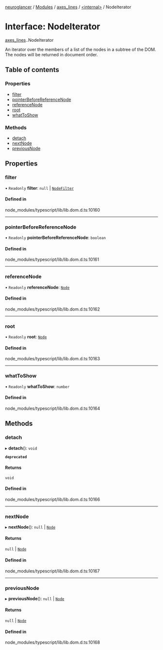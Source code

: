 [neuroglancer](../README.md) / [Modules](../modules.md) / [axes\_lines](../modules/axes_lines.md) / [<internal\>](../modules/axes_lines._internal_.md) / NodeIterator

# Interface: NodeIterator

[axes_lines](../modules/axes_lines.md).[<internal>](../modules/axes_lines._internal_.md).NodeIterator

An iterator over the members of a list of the nodes in a subtree of the DOM. The nodes will be returned in document order.

## Table of contents

### Properties

- [filter](axes_lines._internal_.NodeIterator.md#filter)
- [pointerBeforeReferenceNode](axes_lines._internal_.NodeIterator.md#pointerbeforereferencenode)
- [referenceNode](axes_lines._internal_.NodeIterator.md#referencenode)
- [root](axes_lines._internal_.NodeIterator.md#root)
- [whatToShow](axes_lines._internal_.NodeIterator.md#whattoshow)

### Methods

- [detach](axes_lines._internal_.NodeIterator.md#detach)
- [nextNode](axes_lines._internal_.NodeIterator.md#nextnode)
- [previousNode](axes_lines._internal_.NodeIterator.md#previousnode)

## Properties

### filter

• `Readonly` **filter**: ``null`` \| [`NodeFilter`](../modules/axes_lines._internal_.md#nodefilter-1)

#### Defined in

node_modules/typescript/lib/lib.dom.d.ts:10160

___

### pointerBeforeReferenceNode

• `Readonly` **pointerBeforeReferenceNode**: `boolean`

#### Defined in

node_modules/typescript/lib/lib.dom.d.ts:10161

___

### referenceNode

• `Readonly` **referenceNode**: [`Node`](../modules/axes_lines._internal_.md#node)

#### Defined in

node_modules/typescript/lib/lib.dom.d.ts:10162

___

### root

• `Readonly` **root**: [`Node`](../modules/axes_lines._internal_.md#node)

#### Defined in

node_modules/typescript/lib/lib.dom.d.ts:10163

___

### whatToShow

• `Readonly` **whatToShow**: `number`

#### Defined in

node_modules/typescript/lib/lib.dom.d.ts:10164

## Methods

### detach

▸ **detach**(): `void`

**`deprecated`**

#### Returns

`void`

#### Defined in

node_modules/typescript/lib/lib.dom.d.ts:10166

___

### nextNode

▸ **nextNode**(): ``null`` \| [`Node`](../modules/axes_lines._internal_.md#node)

#### Returns

``null`` \| [`Node`](../modules/axes_lines._internal_.md#node)

#### Defined in

node_modules/typescript/lib/lib.dom.d.ts:10167

___

### previousNode

▸ **previousNode**(): ``null`` \| [`Node`](../modules/axes_lines._internal_.md#node)

#### Returns

``null`` \| [`Node`](../modules/axes_lines._internal_.md#node)

#### Defined in

node_modules/typescript/lib/lib.dom.d.ts:10168
